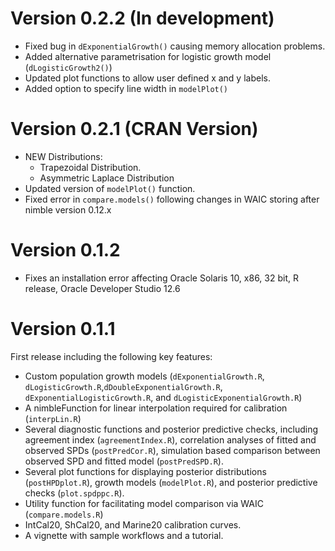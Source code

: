 # Version 0.2.2 (In development)
* Fixed bug in `dExponentialGrowth()` causing memory allocation problems.
* Added alternative parametrisation for logistic growth model (`dLogisticGrowth2()`)
* Updated plot functions to allow user defined x and y labels.
* Added option to specify line width in `modelPlot()`  

# Version 0.2.1 (CRAN Version)
* NEW Distributions:
  * Trapezoidal Distribution.
  * Asymmetric Laplace Distribution
* Updated version of `modelPlot()` function.
* Fixed error in `compare.models()` following changes in WAIC storing after nimble version 0.12.x

# Version 0.1.2
* Fixes an installation error affecting Oracle Solaris 10, x86, 32 bit, R release, Oracle Developer Studio 12.6 

# Version 0.1.1
First release including the following key features:
* Custom population growth models (`dExponentialGrowth.R`, `dLogisticGrowth.R`,`dDoubleExponentialGrowth.R`, `dExponentialLogisticGrowth.R`, and `dLogisticExponentialGrowth.R`)
* A nimbleFunction for linear interpolation required for calibration (`interpLin.R`)
* Several diagnostic functions and posterior predictive checks, including agreement index (`agreementIndex.R`), correlation analyses of fitted and observed SPDs (`postPredCor.R`), simulation based comparison between observed SPD and fitted model (`postPredSPD.R`).
* Several plot functions for displaying posterior distributions (`postHPDplot.R`), growth models (`modelPlot.R`), and posterior predictive checks (`plot.spdppc.R`).
* Utility function for facilitating model comparison via WAIC (`compare.models.R`)
* IntCal20, ShCal20, and Marine20 calibration curves. 
* A vignette with sample workflows and a tutorial.
